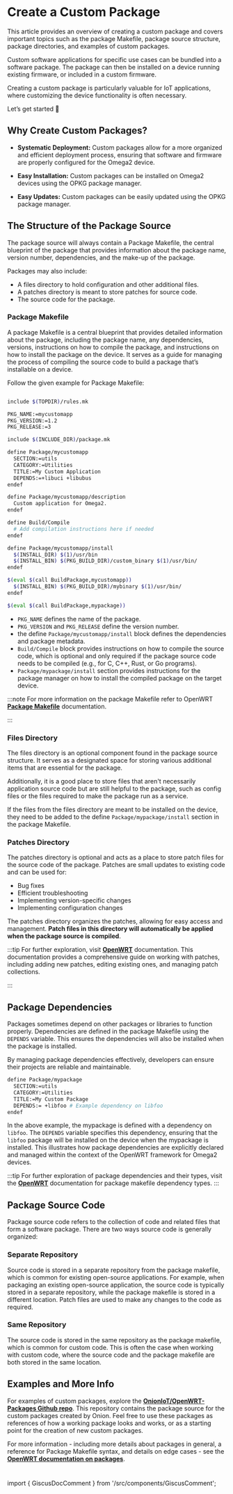 # Create a Custom Package

This article provides an overview of creating a custom package and covers important topics such as the package Makefile, package source structure, package directories, and examples of custom packages. 

Custom software applications for specific use cases can be bundled into a software package. The package can then be installed on a device running existing firmware, or included in a custom firmware. 

Creating a custom package is particularly valuable for IoT applications, where customizing the device functionality is often necessary.

Let’s get started 🚀

## Why Create Custom Packages?

 - **Systematic Deployment:** Custom packages allow for a more organized and efficient deployment process, ensuring that software and firmware are properly configured for the Omega2 device.

 - **Easy Installation:** Custom packages can be installed on Omega2 devices using the OPKG package manager.

 - **Easy Updates:** Custom packages can be easily updated using the OPKG package manager.

## The Structure of the Package Source      

The package source will always contain a Package Makefile, the central blueprint of the package that provides information about the package name, version number, dependencies, and the make-up of the package.

Packages may also include:

 - A files directory to hold configuration and other additional files.
 - A patches directory is meant to store patches for source code.
 - The source code for the package.

### Package Makefile

A package Makefile is a central blueprint that provides detailed information about the package, including the package name, any dependencies, versions, instructions on how to compile the package, and instructions on how to install the package on the device. It serves as a guide for managing the process of compiling the source code to build a package that’s installable on a device. 

Follow the given example for Package Makefile: 

```bash

include $(TOPDIR)/rules.mk

PKG_NAME:=mycustomapp
PKG_VERSION:=1.2
PKG_RELEASE:=3

include $(INCLUDE_DIR)/package.mk

define Package/mycustomapp
  SECTION:=utils
  CATEGORY:=Utilities
  TITLE:=My Custom Application
  DEPENDS:=+libuci +libubus
endef

define Package/mycustomapp/description
  Custom application for Omega2.
endef

define Build/Compile
  # Add compilation instructions here if needed
endef

define Package/mycustomapp/install
  $(INSTALL_DIR) $(1)/usr/bin
  $(INSTALL_BIN) $(PKG_BUILD_DIR)/custom_binary $(1)/usr/bin/
endef

$(eval $(call BuildPackage,mycustomapp))
  $(INSTALL_BIN) $(PKG_BUILD_DIR)/mybinary $(1)/usr/bin/
endef

$(eval $(call BuildPackage,mypackage))

```
 - `PKG_NAME` defines the name of the package.
 - `PKG_VERSION` and `PKG_RELEASE` define the version number.
 - the define `Package/mycustomapp/install` block defines the dependencies and package metadata.
 - `Build/Compile` block provides instructions on how to compile the source code, which is optional and only required if the package source code needs to be compiled (e.g., for C, C++, Rust, or Go programs).
 - `Package/mypackage/install` section provides instructions for the package manager on how to install the compiled package on the target device.

:::note
For more information on the package Makefile refer to OpenWRT [**Package Makefile**](https://openwrt.org/docs/guide-developer/packages#file_installation_macros) documentation.
 
:::

### Files Directory

The files directory is an optional component found in the package source structure. It serves as a designated space for storing various additional items that are essential for the package. 

Additionally, it is a good place to store files that aren't necessarily application source code but are still helpful to the package, such as config files or the files required to make the package run as a service. 

If the files from the files directory are meant to be installed on the device, they need to be added to the define `Package/mypackage/install` section in the package Makefile.


### Patches Directory

The patches directory is optional and acts as a place to store patch files for the source code of the package. Patches are small updates to existing code and can be used for:

 - Bug fixes
 - Efficient troubleshooting
 - Implementing version-specific changes
 - Implementing configuration changes

The patches directory organizes the patches, allowing for easy access and management. **Patch files in this directory will automatically be applied when the package source is compiled**. 

:::tip 
For further exploration, visit [**OpenWRT**](https://openwrt.org/docs/guide-developer/toolchain/use-patches-with-buildsystem) documentation. This documentation provides a comprehensive guide on working with patches, including adding new patches, editing existing ones, and managing patch collections.

:::

## Package Dependencies

Packages sometimes depend on other packages or libraries to function properly. Dependencies are defined in the package Makefile using the `DEPENDS` variable. This ensures the dependencies will also be installed when the package is installed. 

By managing package dependencies effectively, developers can ensure their projects are reliable and maintainable.

```bash
define Package/mypackage
  SECTION:=utils
  CATEGORY:=Utilities
  TITLE:=My Custom Package
  DEPENDS:= +libfoo # Example dependency on libfoo
endef
```

In the above example, the mypackage is defined with a dependency on `libfoo`. The `DEPENDS` variable specifies this dependency, ensuring that the `libfoo` package will be installed on the device when the mypackage is installed. This illustrates how package dependencies are explicitly declared and managed within the context of the OpenWRT framework for Omega2 devices.

:::tip
For further exploration of package dependencies and their types, visit the [**OpenWRT**](https://openwrt.org/docs/guide-developer/packages#dependency_types) documentation for package makefile dependency types.
:::             

## Package Source Code
Package source code refers to the collection of code and related files that form a software package. There are two ways source code is generally organized:

### Separate Repository

Source code is stored in a separate repository from the package makefile, which is common for existing open-source applications. For example, when packaging an existing open-source application, the source code is typically stored in a separate repository, while the package makefile is stored in a different location. Patch files are used to make any changes to the code as required.

### Same Repository

The source code is stored in the same repository as the package makefile, which is common for custom code. This is often the case when working with custom code, where the source code and the package makefile are both stored in the same location.

## Examples and More Info

For examples of custom packages, explore the [**OnionIoT/OpenWRT-Packages Github repo**](https://github.com/OnionIoT/OpenWRT-Packages/tree/openwrt-22.03). This repository contains the package source for the custom packages created by Onion. Feel free to use these packages as references of how a working package looks and works, or as a starting point for the creation of new custom packages.

For more information - including more details about packages in general, a reference for Package Makefile syntax, and details on edge cases - see the [**OpenWRT documentation on packages**](https://openwrt.org/docs/guide-developer/packages).

<!-- comment section -->
#
import { GiscusDocComment } from '/src/components/GiscusComment';

<GiscusDocComment /> 
